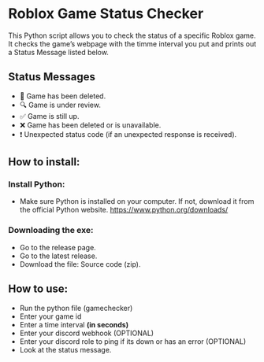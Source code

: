 # Roblox Game Status Checker
This Python script allows you to check the status of a specific Roblox game. It checks the game’s webpage with the timme interval you put and prints out a Status Message listed below.

## Status Messages
- 🚫 Game has been deleted.
- 🔍 Game is under review.
- ✅ Game is still up.
- ❌ Game has been deleted or is unavailable.
- ❗ Unexpected status code (if an unexpected response is received).

## How to install:

### Install Python:
- Make sure Python is installed on your computer. If not, download it from the official Python website.
https://www.python.org/downloads/

### Downloading the exe:
- Go to the release page.
- Go to the latest release.
- Download the file: Source code (zip).

## How to use:
- Run the python file (gamechecker)
- Enter your game id
- Enter a time interval **(in seconds)**
- Enter your discord webhook (OPTIONAL)
- Enter your discord role to ping if its down or has an error (OPTIONAL)
- Look at the status message.
